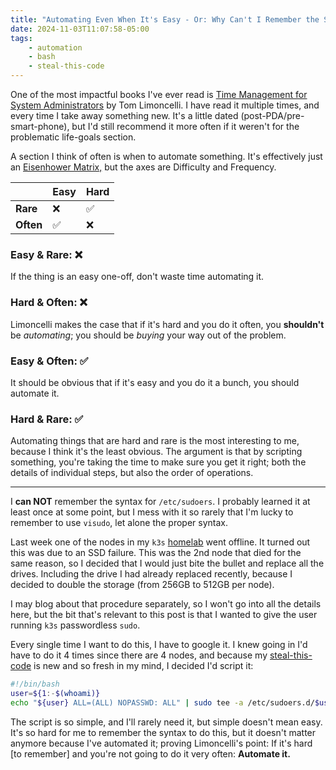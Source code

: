 ```yaml
---
title: "Automating Even When It's Easy - Or: Why Can't I Remember the Syntax for Password-less Sudo?"
date: 2024-11-03T11:07:58-05:00
tags:
    - automation
    - bash
    - steal-this-code
---
```


One of the most impactful books I've ever read is
[Time Management for System Administrators](https://www.oreilly.com/library/view/time-management-for/0596007833/)
by Tom Limoncelli.
I have read it multiple times,
and every time I take away something new.
It's a little dated (post-PDA/pre-smart-phone),
but I'd still recommend it more often if it weren't for the problematic life-goals section.

A section I think of often is when to automate something.
It's effectively just an
[Eisenhower Matrix,](https://en.wikipedia.org/wiki/Time_management#The_Eisenhower_Method)
but the axes are Difficulty and Frequency.

|           | **Easy** | **Hard** |
| --------- | -------- | -------- |
| **Rare**  |       ❌ |        ✅ |
| **Often** |       ✅ |        ❌ |


### Easy & Rare: ❌

If the thing is an easy one-off,
don't waste time automating it.

### Hard & Often: ❌

Limoncelli makes the case that if it's hard and you do it often,
you **shouldn't** be _automating_;
you should be _buying_ your way out of the problem.

### Easy & Often: ✅

It should be obvious that if it's easy and you do it a bunch,
you should automate it.

### Hard & Rare: ✅

Automating things that are hard and rare is the most interesting to me,
because I think it's the least obvious.
The argument is that by scripting something,
you're taking the time to make sure you get it right;
both the details of individual steps,
but also the order of operations.

---

I **can NOT** remember the syntax for `/etc/sudoers`.
I probably learned it at least once at some point,
but I mess with it so rarely that I'm lucky to remember to use `visudo`,
let alone the proper syntax.

Last week one of the nodes in my `k3s`
[homelab](https://github.com/charlesthomas/homelab)
went offline.
It turned out this was due to an SSD failure.
This was the 2nd node that died for the same reason,
so I decided that I would just bite the bullet and replace all the drives.
Including the drive I had already replaced recently,
because I decided to double the storage
(from 256GB to 512GB per node).

I may blog about that procedure separately,
so I won't go into all the details here,
but the bit that's relevant to this post
is that I wanted to give the user running `k3s` passwordless `sudo`.

Every single time I want to do this,
I have to google it.
I knew going in I'd have to do it 4 times since there are 4 nodes,
and because my
[steal-this-code](https://github.com/charlesthomas/steal-this-code)
is new and so fresh in my mind,
I decided I'd script it:

```bash
#!/bin/bash
user=${1:-$(whoami)}
echo "${user} ALL=(ALL) NOPASSWD: ALL" | sudo tee -a /etc/sudoers.d/$user
```

The script is so simple,
and I'll rarely need it,
but simple doesn't mean easy.
It's so hard for me to remember the syntax to do this,
but it doesn't matter anymore because I've automated it;
proving Limoncelli's point:
If it's hard [to remember] and you're not going to do it very often:
**Automate it.**
